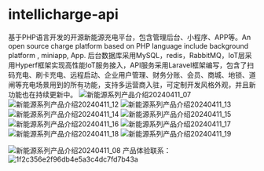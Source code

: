 # intellicharge-api
基于PHP语言开发的开源新能源充电平台，包含管理后台、小程序、APP等。An open source charge platform based on PHP language include background platform , miniapp, App.
后台数据库采用MySQL，redis，RabbitMQ，IoT层采用Hyperf框架实现高性能IoT服务接入，API服务采用Laravel框架编写，包含了扫码充电、刷卡充电、远程启动、企业用户管理、财务分账、会员、商城、地锁、道闸等充电场景用到的所有功能，支持多运营商入驻，可定制开发风格外观，并且新功能也在持续更新中。
![新能源系列产品介绍20240411_07](https://github.com/user-attachments/assets/a80eea7d-44f5-491f-9223-8d03769dfff1)
![新能源系列产品介绍20240411_12](https://github.com/user-attachments/assets/f8bed445-d0b2-41d7-a81a-a8bc3fd42b53)
![新能源系列产品介绍20240411_13](https://github.com/user-attachments/assets/3d7e2a50-4c41-4bf7-b997-5ca9a1592371)
![新能源系列产品介绍20240411_14](https://github.com/user-attachments/assets/90e8cc03-6ec9-4541-842f-2ea3202709b1)
![新能源系列产品介绍20240411_15](https://github.com/user-attachments/assets/a5651ca8-e2d9-4a97-80df-c9ac1bcd3481)
![新能源系列产品介绍20240411_16](https://github.com/user-attachments/assets/ce4200af-1d25-4cc7-9c12-eeb8cd83e012)
![新能源系列产品介绍20240411_17](https://github.com/user-attachments/assets/9c9f8f5e-f4a7-45a3-afa7-cc3486fd4fe3)
![新能源系列产品介绍20240411_18](https://github.com/user-attachments/assets/461a19ba-336e-4eb1-a944-10353029cc30)
![新能源系列产品介绍20240411_19](https://github.com/user-attachments/assets/a554a330-53e7-4d9b-a38a-e68e876171c3)

![新能源系列产品介绍20240411_08](https://github.com/user-attachments/assets/93dcb49f-3994-454c-a2ab-cd0c7670caab)
产品体验联系：
![1f2c356e2f96db4e5a3c4dc7fd7b43a](https://github.com/user-attachments/assets/ce2daac9-9d78-449b-ad1a-68a0b5d9a286)

